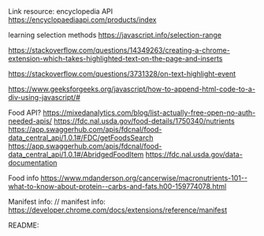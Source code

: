 Link resource:
encyclopedia API
https://encyclopaediaapi.com/products/index 

learning selection methods 
https://javascript.info/selection-range

https://stackoverflow.com/questions/14349263/creating-a-chrome-extension-which-takes-highlighted-text-on-the-page-and-inserts

https://stackoverflow.com/questions/3731328/on-text-highlight-event

https://www.geeksforgeeks.org/javascript/how-to-append-html-code-to-a-div-using-javascript/#

Food API?
https://mixedanalytics.com/blog/list-actually-free-open-no-auth-needed-apis/
https://fdc.nal.usda.gov/food-details/1750340/nutrients
https://app.swaggerhub.com/apis/fdcnal/food-data_central_api/1.0.1#/FDC/getFoodsSearch
https://app.swaggerhub.com/apis/fdcnal/food-data_central_api/1.0.1#/AbridgedFoodItem
https://fdc.nal.usda.gov/data-documentation


Food info
https://www.mdanderson.org/cancerwise/macronutrients-101--what-to-know-about-protein--carbs-and-fats.h00-159774078.html


Manifest info:
// manifest info: https://developer.chrome.com/docs/extensions/reference/manifest

README:
